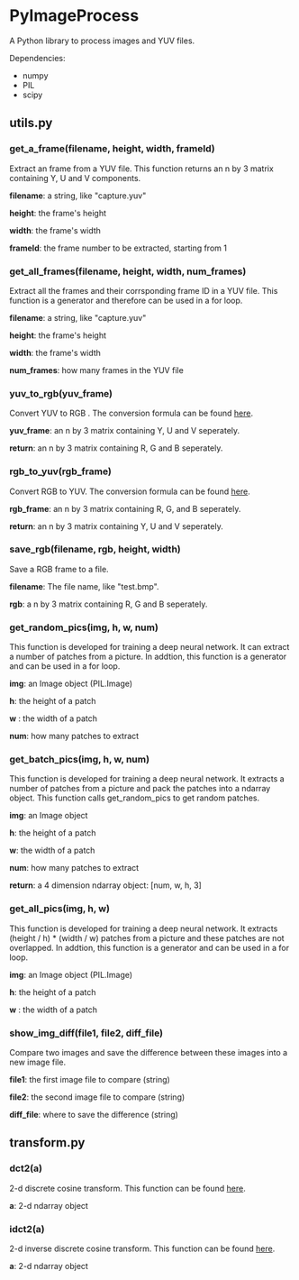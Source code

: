 # PyImageProcess
A Python library to process images and YUV files.

Dependencies:

* numpy
* PIL
* scipy

## utils.py
### get_a_frame(filename, height, width, frameId)
Extract an frame from a YUV file. This function returns an n by 3 matrix containing Y, U and V components.

**filename**: a string, like "capture.yuv"

**height**: the frame's height

**width**: the frame's width

**frameId**: the frame number to be extracted, starting from 1

### get_all_frames(filename, height, width, num_frames)
Extract all the frames and their corrsponding frame ID in a YUV file. This function is a generator and therefore can be used in a for loop.

**filename**: a string, like "capture.yuv"

**height**: the frame's height

**width**: the frame's width

**num_frames**: how many frames in the YUV file

### yuv_to_rgb(yuv_frame)
Convert YUV to RGB . The conversion formula can be found [here](https://www.vocal.com/video/rgb-and-yuv-color-space-conversion/).

**yuv_frame**: an n by 3 matrix containing Y, U and V seperately.

**return**: an n by 3 matrix containing R, G and B seperately.

### rgb_to_yuv(rgb_frame)
Convert RGB to YUV. The conversion formula can be found [here](https://www.vocal.com/video/rgb-and-yuv-color-space-conversion/).

**rgb_frame**: an n by 3 matrix containing R, G, and B seperately.

**return**: an n by 3 matrix containing Y, U and V seperately.

### save_rgb(filename, rgb, height, width)
Save a RGB frame to a file.

**filename**: The file name, like "test.bmp".

**rgb**: a n by 3 matrix containing R, G and B seperately.

### get_random_pics(img, h, w, num)
This function is developed for training a deep neural network. It can extract a number of patches from a picture. In addtion, this function is a generator and can be used in a for loop.

**img**: an Image object (PIL.Image)

**h**: the height of a patch

**w** : the width of a patch

**num**: how many patches to extract

### get_batch_pics(img, h, w, num)
This function is developed for training a deep neural network. It extracts a number of patches from a picture and pack the patches into a ndarray object. This function calls get_random_pics to get random patches.

**img**: an Image object

**h**: the height of a patch

**w**: the width of a patch

**num**: how many patches to extract

**return**: a 4 dimension ndarray object: [num, w, h, 3]

### get_all_pics(img, h, w)
This function is developed for training a deep neural network. It extracts (height / h) * (width / w) patches from a picture and these patches are not overlapped. In addtion, this function is a generator and can be used in a for loop.

**img**: an Image object (PIL.Image)

**h**: the height of a patch

**w** : the width of a patch

### show_img_diff(file1, file2, diff_file)
Compare two images and save the difference between these images into a new image file.

**file1**: the first image file to compare (string)

**file2**: the second image file to compare (string)

**diff_file**: where to save the difference (string)

## transform.py
### dct2(a)
2-d discrete cosine transform. This function can be found [here](https://inst.eecs.berkeley.edu/~ee123/sp16/Sections/JPEG_DCT_Demo.html).

**a**: 2-d ndarray object

### idct2(a)
2-d inverse discrete cosine transform. This function can be found [here](https://inst.eecs.berkeley.edu/~ee123/sp16/Sections/JPEG_DCT_Demo.html).

**a**: 2-d ndarray object